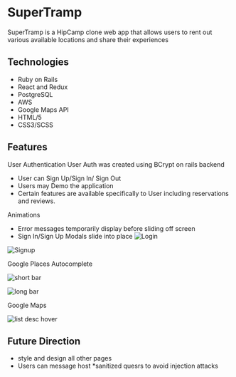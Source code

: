 #  SuperTramp

SuperTramp is a HipCamp clone web app that allows users to rent out various available locations and share their experiences


Technologies
--------------
* Ruby on Rails
* React and Redux
* PostgreSQL
* AWS
* Google Maps API
* HTML/5
* CSS3/SCSS

Features
--------------
User Authentication
User Auth was created using BCrypt on rails backend
* User can Sign Up/Sign In/ Sign Out
* Users may Demo the application
* Certain features are available specifically to User including reservations and reviews.

Animations
* Error messages temporarily display before sliding off screen
* Sign In/Sign Up Modals slide into place
![Login](https://supertramp-mast.s3-us-west-1.amazonaws.com/login+animation.gif)

![Signup](https://supertramp-mast.s3-us-west-1.amazonaws.com/signup+animation.gif)

Google Places Autocomplete

![short bar](https://supertramp-mast.s3-us-west-1.amazonaws.com/Google+places+ac.png)

![long bar](https://supertramp-mast.s3-us-west-1.amazonaws.com/full+search+bar.png)

Google Maps

![list desc hover](https://supertramp-mast.s3-us-west-1.amazonaws.com/map+hover.png)

Future Direction
---------
* style and design all other pages
* Users can message host
*sanitized quesrs to avoid injection attacks



